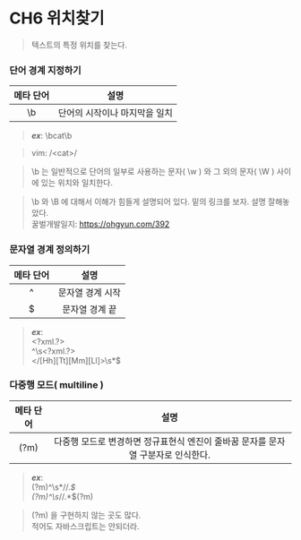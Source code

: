 # CH6 위치찾기

> 텍스트의 특정 위치를 찾는다.
>


### 단어 경계 지정하기


| 메타 단어 | 설명 |
| :---: | :---: |
| \b | 단어의 시작이나 마지막을 일치 |


> ***ex***:
	\bcat\b
>

> vim:
	/\<cat\>/
>

> \b 는 일반적으로 단어의 일부로 사용하는 문자( \w ) 와 그 외의 문자( \W ) 사이에 있는 위치와 일치한다.
>

> \b 와 \B 에 대해서 이해가 힘들게 설명되어 있다. 밑의 링크를 보자. 설명 잘해놓았다.   
	꿀벌개발일지: <https://ohgyun.com/392>
>


### 문자열 경계 정의하기


| 메타 단어 | 설명 |
| :---: | :---: |
| ^ | 문자열 경계 시작 |
| $ | 문자열 경계 끝 |



> ***ex***:   
	<\?xml.?>   
	^\s<\?xml.?>   
	</[Hh][Tt][Mm][Ll]>\s*$
>


### 다중행 모드( multiline )



| 메타 단어 | 설명 |
| :---: | :---: |
| (?m) | 다중행 모드로 변경하면 정규표현식 엔진이 줄바꿈 문자를 문자열 구분자로 인식한다.  |



> ***ex***:   
	(?m)^\s*//.*$  
	(?m)^\s*//.*$(?m)  
>

> (?m) 을 구현하지 않는 곳도 많다.   
	적어도 자바스크립트는 안되더라.
>

